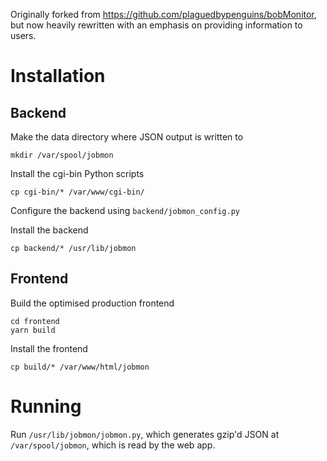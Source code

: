 Originally forked from https://github.com/plaguedbypenguins/bobMonitor, but now heavily rewritten with an emphasis on providing information to users.

# Installation

## Backend

Make the data directory where JSON output is written to
```
mkdir /var/spool/jobmon
```

Install the cgi-bin Python scripts
```
cp cgi-bin/* /var/www/cgi-bin/
```

Configure the backend using `backend/jobmon_config.py`

Install the backend
```
cp backend/* /usr/lib/jobmon
```

## Frontend

Build the optimised production frontend
```
cd frontend
yarn build
```

Install the frontend
```
cp build/* /var/www/html/jobmon
```

# Running

Run `/usr/lib/jobmon/jobmon.py`, which generates gzip'd JSON at `/var/spool/jobmon`, which is read by the web app.
